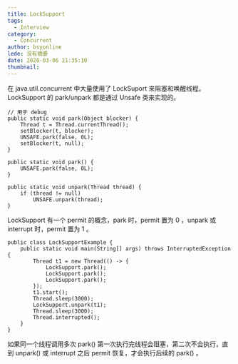 ```yaml
---
title: LockSupport
tags:
  - Interview
category:
  - Concurrent
author: bsyonline
lede: 没有摘要
date: 2020-03-06 21:35:10
thumbnail:
---
```


在 java.util.concurrent 中大量使用了 LockSuport 来阻塞和唤醒线程。LockSupport 的 park/unpark 都是通过 Unsafe 类来实现的。
```
// 用于 debug 
public static void park(Object blocker) {
	Thread t = Thread.currentThread();
	setBlocker(t, blocker);
	UNSAFE.park(false, 0L);
	setBlocker(t, null);
}

public static void park() {
	UNSAFE.park(false, 0L);
}

public static void unpark(Thread thread) {
	if (thread != null)
		UNSAFE.unpark(thread);
}
```
LockSupport 有一个 permit 的概念，park 时，permit 置为 0 ，unpark 或 interrupt 时，permit 置为 1 。
```
public class LockSupportExample {
    public static void main(String[] args) throws InterruptedException {
        Thread t1 = new Thread(() -> {
            LockSupport.park();
            LockSupport.park();
            LockSupport.park();
        });
        t1.start();
        Thread.sleep(3000);
        LockSupport.unpark(t1);
        Thread.sleep(3000);
        Thread.interrupted();
    }
}
```
如果同一个线程调用多次 park() 第一次执行完线程会阻塞，第二次不会执行，直到 unpark() 或 interrupt 之后 permit 恢复，才会执行后续的 park() 。